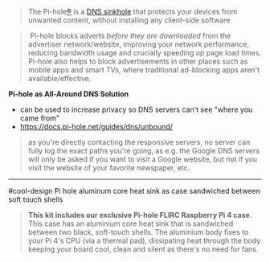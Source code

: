 > The Pi-hole[®](https://pi-hole.net/trademark-rules-and-brand-guidelines/) is a [DNS sinkhole](https://en.wikipedia.org/wiki/DNS_Sinkhole) that protects your devices from unwanted content, without installing any client-side software

>  Pi-hole blocks adverts _before they are downloaded_ from the advertiser network/website, improving your network performance, reducing bandwidth usage and crucially speeding up page load times. Pi-hole also helps to block advertisements in other places such as mobile apps and smart TVs, where traditional ad-blocking apps aren't available/effective.


**Pi-hole as All-Around DNS Solution**
- can be used to increase privacy so DNS servers can't see  "where you came from"
- https://docs.pi-hole.net/guides/dns/unbound/

> as you're directly contacting the responsive servers, no server can fully log the exact paths you're going, as e.g. the Google DNS servers will only be asked if you want to visit a Google website, but not if you visit the website of your favorite newspaper, etc.

---

#cool-design Pi hole aluminum core heat sink as case sandwiched between soft touch shells
>	**This kit includes our exclusive Pi-hole FLIRC Raspberry Pi 4 case**. This case has an aluminium core heat sink that is sandwiched between two black, soft-touch shells. The aluminium body fixes to your Pi 4's CPU (via a thermal pad), dissipating heat through the body keeping your board cool, clean and silent as there's no need for fans.